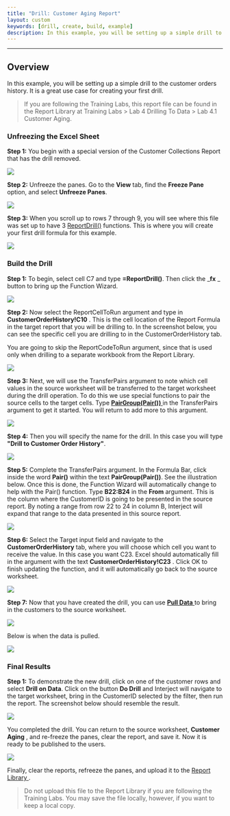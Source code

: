 ```yaml
---
title: "Drill: Customer Aging Report"
layout: custom
keywords: [drill, create, build, example]
description: In this example, you will be setting up a simple drill to the customer orders history. It is a great use case for creating your first drill.
---
```

* * *

##  **Overview**

In this example, you will be setting up a simple drill to the customer orders history. It is a great use case for creating your first drill.

<blockquote class=lab_info>
  If you are following the Training Labs, this report file can be found in the Report Library at Training Labs > Lab 4 Drilling To Data > Lab 4.1 Customer Aging.
</blockquote>

###  Unfreezing the Excel Sheet

**Step 1:** You begin with a special version of the Customer Collections Report that has the drill removed.

![](/images/L-Drill-CustAging/01.png)
<br>

**Step 2:** Unfreeze the panes. Go to the **View** tab, find the **Freeze Pane** option, and select **Unfreeze Panes**.

![](/images/L-Drill-CustAging/02.png)
<br>

**Step 3:** When you scroll up to rows 7 through 9, you will see where this file was set up to have 3 [ReportDrill()](/wIndex/ReportDrill.html) functions. This is where you will create your first drill formula for this example.

![](/images/L-Drill-CustAging/03.png)
<br>

###  Build the Drill

**Step 1:** To begin, select cell C7 and type **=ReportDrill()**. Then click the _**fx** _ button to bring up the Function Wizard.

![](/images/L-Drill-CustAging/04.png)
<br>

**Step 2:** Now select the ReportCellToRun argument and type in **CustomerOrderHistory!C10** . This is the cell location of the Report Formula in the target report that you will be drilling to.  In the screenshot below, you can see the specific cell you are drilling to in the CustomerOrderHistory tab.

You are going to skip the ReportCodeToRun argument, since that is used only when drilling to a separate workbook from the Report Library.

![](/images/L-Drill-CustAging/05.png)
<br>

**Step 3:** Next, we will use the  TransferPairs argument to note which cell values in the source worksheet will be transferred to the target worksheet during the drill operation. To do this we use special functions to pair the source cells to the target cells. Type [ **PairGroup(Pair())** ](/wIndex/PairGroup.html) in the TransferPairs argument to get it started. You will return to add more to this argument.

![](/images/L-Drill-CustAging/06.png)
<br>

**Step 4:** Then you will specify the name for the drill. In this case you will type **"Drill to Customer Order History"**.

![](/images/L-Drill-CustAging/07.png)
<br>

**Step 5:** Complete the TransferPairs argument. In the Formula Bar, click inside the word **Pair()** within the text **PairGroup(Pair())**. See the illustration below. Once this is done, the Function Wizard will automatically change to help with the Pair() function. Type **B22:B24** in the **From** argument. This is the column where the CustomerID is going to be presented in the source report. By noting a range from row 22 to 24 in column B, Interject will expand that range to the data presented in this source report.

![](/images/L-Drill-CustAging/08.png)
<br>

**Step 6:** Select the Target input field and navigate to the **CustomerOrderHistory** tab, where you will choose which cell you want to receive the value. In this case you want C23. Excel should automatically fill in the argument with the text **CustomerOrderHistory!C23** . Click OK to finish updating the function, and it will automatically go back to the source worksheet.

![](/images/L-Drill-CustAging/09.png)
<br>

**Step 7:** Now that you have created the drill, you can use [ **Pull Data** ](/wGetStarted/INTERJECT-Ribbon-Menu-Items.html) to bring in the customers to the source worksheet.

![](/images/L-Drill-CustAging/10.png)
<br>

Below is when the data is pulled.

![](/images/L-Drill-CustAging/11.png)
<br>

###  **Final Results**

**Step 1:** To demonstrate the new drill, click on one of the customer rows and select **Drill on Data**. Click on the button **Do Drill** and Interject will navigate to the target worksheet, bring in the CustomerID selected by the filter, then run the report. The screenshot below should resemble the result.

![](/images/L-Drill-CustAging/13.png)
<br>

You completed the drill. You can return to the source worksheet, **Customer Aging** , and re-freeze the panes, clear the report, and save it. Now it is ready to be published to the users.

![](/images/L-Drill-CustAging/14.png)
<br>

Finally, clear the reports, refreeze the panes, and upload it to the [ Report Library ](/wGetStarted/L-Create-UpdatingReportLibrary.html).

<blockquote class=lab_info>
  Do not upload this file to the Report Library if you are following the Training Labs. You may save the file locally, however, if you want to keep a local copy.
</blockquote>
